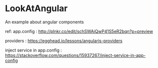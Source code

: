 # LookAtAngular
An  example about angular components 

ref:
app.config : http://plnkr.co/edit/schSWAiQwP41S5eR2bqn?p=preview

providers : https://egghead.io/lessons/angularjs-providers

inject service in app.config : https://stackoverflow.com/questions/15937267/inject-service-in-app-config
